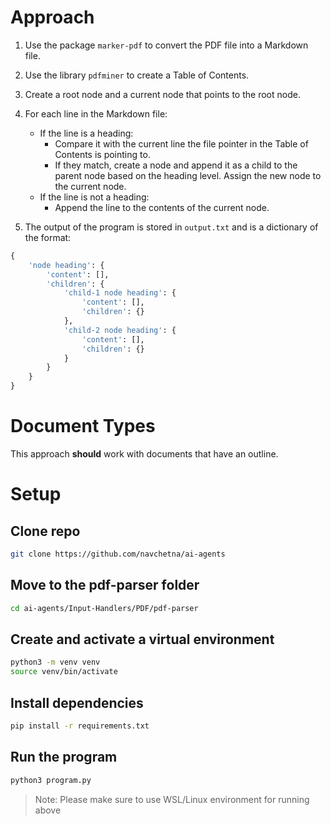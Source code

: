 # Approach

1. Use the package `marker-pdf` to convert the PDF file into a Markdown file.

2. Use the library `pdfminer` to create a Table of Contents.

3. Create a root node and a current node that points to the root node.

4. For each line in the Markdown file:
     - If the line is a heading:
       - Compare it with the current line the file pointer in the Table of Contents is pointing to.
       - If they match, create a node and append it as a child to the parent node based on the heading level. Assign the new node to the current node.
     - If the line is not a heading:
       - Append the line to the contents of the current node.

5. The output of the program is stored in `output.txt` and is a dictionary of the format:
```python
{
    'node heading': {
        'content': [],
        'children': {
            'child-1 node heading': {
                'content': [],
                'children': {}
            },
            'child-2 node heading': {
                'content': [],
                'children': {}
            }
        }
    }
}
```

# Document Types
This approach **should** work with documents that have an outline.

# Setup

## Clone repo
```bash
git clone https://github.com/navchetna/ai-agents
```

## Move to the pdf-parser folder
```bash
cd ai-agents/Input-Handlers/PDF/pdf-parser
```

## Create and activate a virtual environment
```bash
python3 -m venv venv
source venv/bin/activate
```

## Install dependencies
```bash
pip install -r requirements.txt
```

## Run the program
```bash
python3 program.py
```

> Note:
> Please make sure to use WSL/Linux environment for running above

